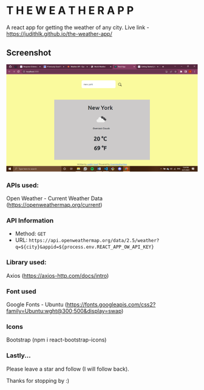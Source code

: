 # T H E  W E A T H E R  A P P 
A react app for getting the weather of any city.
Live link - https://judithlk.github.io/the-weather-app/

## Screenshot
![](./public/the-weather-app.png)

### APIs used:
Open Weather - Current Weather Data (https://openweathermap.org/current)

### API Information
- Method: `GET`
- URL: `https://api.openweathermap.org/data/2.5/weather?q=${city}&appid=${process.env.REACT_APP_OW_API_KEY}`

### Library used:
Axios (https://axios-http.com/docs/intro)

### Font used
Google Fonts - Ubuntu (https://fonts.googleapis.com/css2?family=Ubuntu:wght@300;500&display=swap) 

### Icons 
Bootstrap (npm i react-bootstrap-icons)

### Lastly...
Please leave a star and follow (I will follow back).

Thanks for stopping by :)
